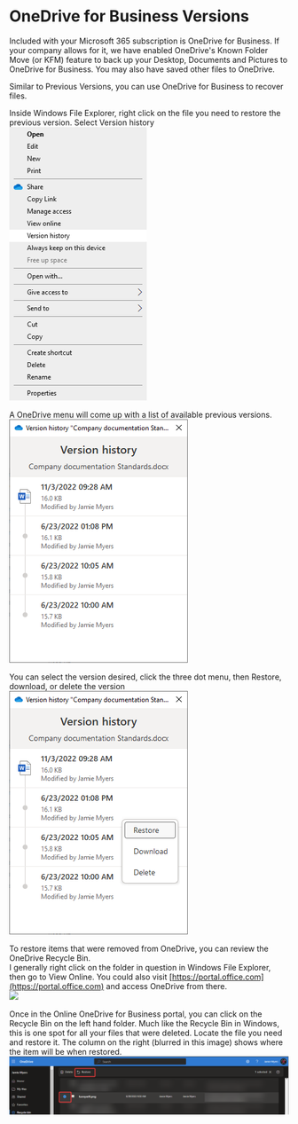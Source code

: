 # OneDrive for Business Versions

Included with your Microsoft 365 subscription is OneDrive for Business. If your company allows for it, we have enabled OneDrive's Known Folder Move (or KFM) feature to back up your Desktop, Documents and Pictures to OneDrive for Business. You may also have saved other files to OneDrive.&#x20;

Similar to Previous Versions, you can use OneDrive for Business to recover files.&#x20;

Inside Windows File Explorer, right click on the file you need to restore the previous version. Select Version history\
![](<../../../.gitbook/assets/image (4) (1) (1) (1) (1) (1) (1).png>)

A OneDrive menu will come up with a list of available previous versions.\
![](<../../../.gitbook/assets/image (13) (1).png>)

You can select the version desired, click the three dot menu, then Restore, download, or delete the version\
![](<../../../.gitbook/assets/image (3) (1) (1) (1) (1) (1) (1) (1) (1) (1) (1).png>)



To restore items that were removed from OneDrive, you can review the OneDrive Recycle Bin.\
I generally right click on the folder in question in Windows File Explorer, then go to View Online. You could also visit [https://portal.office.com](https://portal.office.com) and access OneDrive from there. \
![](<../../../.gitbook/assets/image (18) (1).png>)

Once in the Online OneDrive for Business portal, you can click on the Recycle Bin on the left hand folder. Much like the Recycle Bin in Windows, this is one spot for all your files that were deleted. Locate the file you need and restore it. The column on the right (blurred in this image) shows where the item will be when restored. \
![](<../../../.gitbook/assets/image (2) (1) (1) (1) (1) (1) (1) (1) (1) (1) (1).png>)

